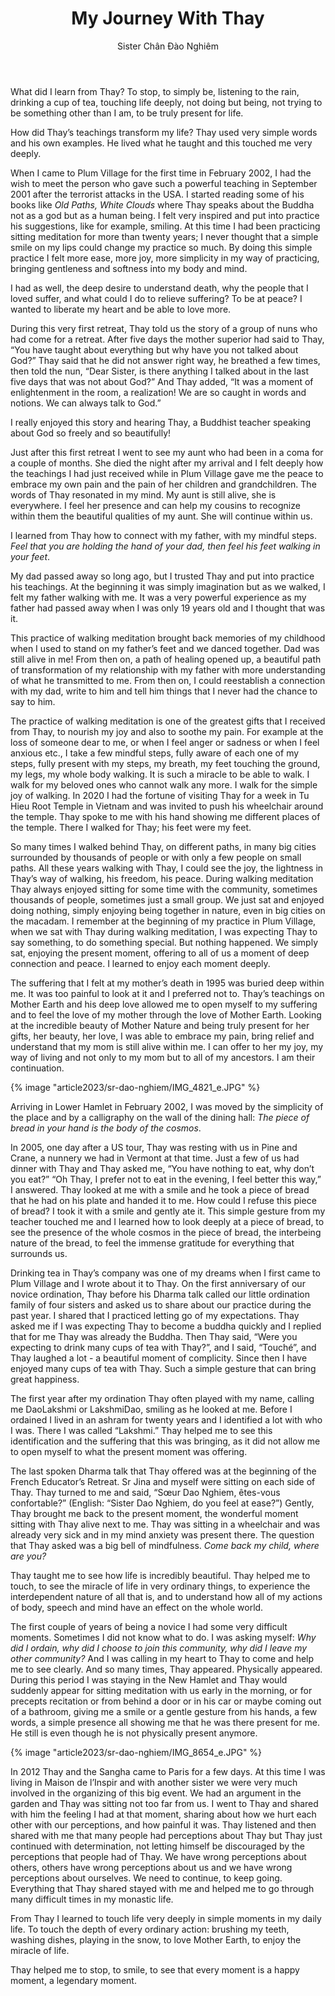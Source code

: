 ﻿---
title: My Journey With Thay
author: Sister Chân Đào Nghiêm
---

What did I learn from Thay? To stop, to simply be, listening to the rain, drinking a cup of tea, touching life deeply, not doing but being, not trying to be something other than I am, to be truly present for life.

How did Thay’s teachings transform my life? Thay used very simple words and his own examples. He lived what he taught and this touched me very deeply.

When I came to Plum Village for the first time in February 2002, I had the wish to meet the person who gave such a powerful teaching in September 2001 after the terrorist attacks in the USA. I started reading some of his books like *Old Paths, White Clouds*  where Thay speaks about the Buddha not as a god but as a human being. I felt very inspired and put into practice his suggestions, like for example, smiling. At this time I had been practicing sitting meditation for more than twenty years; I never thought that a simple smile on my lips could change my practice so much. By doing this simple practice I felt more ease, more joy, more simplicity in my way of practicing, bringing gentleness and softness into my body and mind.

I had as well, the deep desire to understand death, why the people that I loved suffer, and what could I do to relieve suffering? To be at peace? I wanted to liberate my heart and be able to love more.

During this very first retreat, Thay told us the story of a group of nuns who had come for a retreat. After five days the mother superior had said to Thay, “You have taught about everything but why have you not talked about God?” Thay said that he did not answer right way, he breathed a few times, then told the nun, “Dear Sister, is there anything I talked about in the last five days that was not about God?” And Thay added, “It was a moment of enlightenment in the room, a realization! We are so caught in words and notions. We can always talk to God.”

I really enjoyed this story and hearing Thay, a Buddhist teacher speaking about God so freely and so beautifully!

<!-- {% image "article2023/sr-dao-nghiem/IMG_5676.jpg" %} -->

Just after this first retreat I went to see my aunt who had been in a coma for a couple of months. She died the night after my arrival and I felt deeply how the teachings I had just received while in Plum Village gave me the peace to embrace my own pain and the pain of her children and grandchildren. The words of Thay resonated in my mind. My aunt is still alive, she is everywhere. I feel her presence and can help my cousins to recognize within them the beautiful qualities of my aunt. She will continue within us.

I learned from Thay how to connect with my father, with my mindful steps. *Feel that you are holding the hand of your dad, then feel his feet walking in your feet*.

My dad passed away so long ago, but I trusted Thay and put into practice his teachings. At the beginning it was simply imagination but as we walked, I felt my father walking with me. It was a very powerful experience as my father had passed away when I was only 19 years old and I thought that was it.

This practice of walking meditation brought back memories of my childhood when I used to stand on my father’s feet and we danced together. Dad was still alive in me! From then on, a path of healing opened up, a beautiful path of transformation of my relationship with my father with more understanding of what he transmitted to me. From then on, I could reestablish a connection with my dad, write to him and tell him things that I never had the chance to say to him.

The practice of walking meditation is one of the greatest gifts that I received from Thay, to nourish my joy and also to soothe my pain. For example at the loss of someone dear to me, or when I feel anger or sadness or when I feel anxious etc., I take a few mindful steps, fully aware of each one of my steps, fully present with my steps, my breath, my feet touching the ground, my legs, my whole body walking. It is such a miracle to be able to walk. I walk for my beloved ones who cannot walk any more. I walk for the simple joy of walking. In 2020 I had the fortune of visiting Thay for a week in Tu Hieu Root Temple in Vietnam and was invited to push his wheelchair around the temple. Thay spoke to me with his hand showing me different places of the temple. There I walked for Thay; his feet were my feet.

So many times I walked behind Thay, on different paths, in many big cities surrounded by thousands of people or with only a few people on small paths. All these years walking with Thay, I could see the joy, the lightness in Thay’s way of walking, his freedom, his peace. During walking meditation Thay always enjoyed sitting for some time with the community, sometimes thousands of people, sometimes just a small group. We just sat and enjoyed doing nothing, simply enjoying being together in nature, even in big cities on the macadam. I remember at the beginning of my practice in Plum Village, when we sat with Thay during walking meditation, I was expecting Thay to say something, to do something special. But nothing happened. We simply sat, enjoying the present moment, offering to all of us a moment of deep connection and peace. I learned to enjoy each moment deeply.

The suffering that I felt at my mother’s death in 1995 was buried deep within me. It was too painful to look at it and I preferred not to. Thay’s teachings on Mother Earth and his deep love allowed me to open myself to my suffering and to feel the love of my mother through the love of Mother Earth. Looking at the incredible beauty of Mother Nature and being truly present for her gifts, her beauty, her love, I was able to embrace my pain, bring relief and understand that my mom is still alive within me. I can offer to her my joy, my way of living and not only to my mom but to all of my ancestors. I am their continuation.

{% image "article2023/sr-dao-nghiem/IMG_4821_e.JPG" %}

Arriving in Lower Hamlet in February 2002, I was moved by the simplicity of the place and by a calligraphy on the wall of the dining hall: *The piece of bread in your hand is the body of the cosmos*.

In 2005, one day after a US tour, Thay was resting with us in Pine and Crane, a nunnery we had in Vermont at that time. Just a few of us had dinner with Thay and Thay asked me, “You have nothing to eat, why don’t you eat?” “Oh Thay, I prefer not to eat in the evening, I feel better this way,” I answered. Thay looked at me with a smile and he took a piece of bread that he had on his plate and handed it to me. How could I refuse this piece of bread? I took it with a smile and gently ate it. This simple gesture from my teacher touched me and I learned how to look deeply at a piece of bread, to see the presence of the whole cosmos in the piece of bread, the interbeing nature of the bread, to feel the immense gratitude for everything that surrounds us.

Drinking tea in Thay’s company was one of my dreams when I first came to Plum Village and I wrote about it to Thay. On the first anniversary of our novice ordination, Thay before his Dharma talk called our little ordination family of four sisters and asked us to share about our practice during the past year. I shared that I practiced letting go of my expectations. Thay asked me if I was expecting Thay to become a buddha quickly and I replied that for me Thay was already the Buddha. Then Thay said, “Were you expecting to drink many cups of tea with Thay?”, and I said, “Touché”, and Thay laughed a lot -  a beautiful moment of complicity. Since then I have enjoyed many cups of tea with Thay. Such a simple gesture that can bring great happiness.

The first year after my ordination Thay often played with my name, calling me DaoLakshmi or LakshmiDao, smiling as he looked at me. Before I ordained I lived in an ashram for twenty years and I identified a lot with who I was. There I was called “Lakshmi.” Thay helped me to see this identification and the suffering that this was bringing, as it did not allow me to open myself to what the present moment was offering.

The last spoken Dharma talk that Thay offered was at the beginning of the French Educator’s Retreat. Sr Jina and myself were sitting on each side of Thay. Thay turned to me and said, “Sœur Dao Nghiem, êtes-vous confortable?” (English: “Sister Dao Nghiem, do you feel at ease?”)  Gently, Thay brought me back to the present moment, the wonderful moment sitting with Thay alive next to me. Thay was sitting in a wheelchair and was already very sick and in my mind anxiety was present there. The question that Thay asked was a big bell of mindfulness. *Come back my child, where are you?*

Thay taught me to see how life is incredibly beautiful. Thay helped me to touch, to see the miracle of life in very ordinary things, to experience the interdependent nature of all that is, and to understand how all of my actions of body, speech and mind have an effect on the whole world.

The first couple of years of being a novice I had some very difficult moments. Sometimes I did not know what to do. I was asking myself: *Why did I ordain, why did I choose to join this community, why did I leave my other community?* And I was calling in my heart to Thay to come and help me to see clearly. And so many times, Thay appeared. Physically appeared. During this period I was staying in the New Hamlet and Thay would suddenly appear for sitting meditation with us early in the morning, or for precepts recitation or from behind a door or in his car or maybe coming out of a bathroom, giving me a smile or a gentle gesture from his hands, a few words, a simple presence all showing me that he was there present for me. He still is even though he is not physically present anymore.

{% image "article2023/sr-dao-nghiem/IMG_8654_e.JPG" %}

In 2012 Thay and the Sangha came to Paris for a few days. At this time I was living in Maison de l’Inspir and with another sister we were very much involved in the organizing of this big event. We had an argument in the garden and Thay was sitting not too far from us. I went to Thay and shared with him the feeling I had at that moment, sharing about how we hurt each other with our perceptions, and how painful it was. Thay listened and then shared with me that many people had perceptions about Thay but Thay just continued with determination, not letting himself be discouraged by the perceptions that people had of Thay. We have wrong perceptions about others, others have wrong perceptions about us and we have wrong perceptions about ourselves. We need to continue, to keep going. Everything that Thay shared stayed with me and helped me to go through many difficult times in my monastic life.

From Thay I learned to touch life very deeply in simple moments in my daily life. To touch the depth of every ordinary action: brushing my teeth, washing dishes, playing in the snow, to love Mother Earth, to enjoy the miracle of life.

Thay helped me to stop, to smile, to see that every moment is a happy moment, a legendary moment.